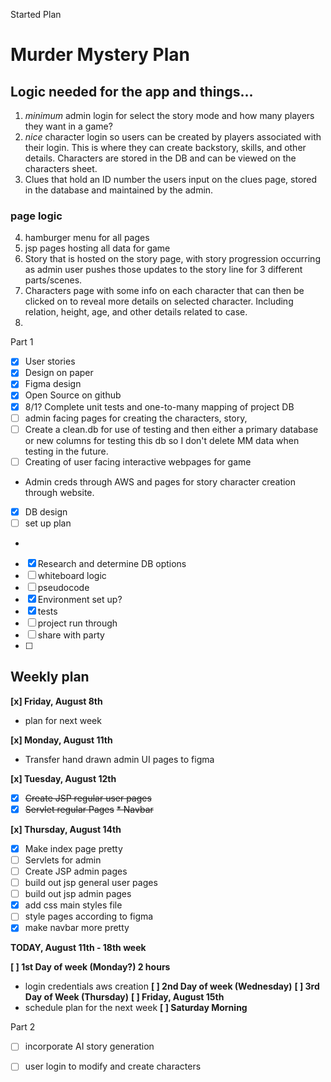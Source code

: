 Started Plan
# Murder Mystery Plan

## Logic needed for the app and things...
1. _minimum_ admin login for select the story mode and how many players they want in a game?
2. _nice_ character login so users can be created by players associated with their login. This is where they can create backstory, skills, and other details. Characters are stored in the DB and can be viewed on the characters sheet.
3. Clues that hold an ID number the users input on the clues page, stored in the database and maintained by the admin.

### page logic
4. hamburger menu for all pages 
5. jsp pages hosting all data for game
6. Story that is hosted on the story page, with story progression occurring as admin user pushes those updates to the story line for 3 different parts/scenes.
7. Characters page with some info on each character that can then be clicked on to reveal more details on selected character. Including relation, height, age, and other details related to case. 
8. 
Part 1
- [x] User stories
- [x] Design on paper
- [x] Figma design
- [x] Open Source on github
- [x] 8/1? Complete unit tests and one-to-many mapping of project DB
- [ ] admin facing pages for creating the characters, story, 
- [ ] Create a clean.db for use of testing and then either a primary database or new columns for testing this db so I don't delete MM data when testing in the future.
- [ ] Creating of user facing interactive webpages for game
- Admin creds through AWS and pages for story character creation through website.

- [x] DB design
- [ ] set up plan
- 
- [x] Research and determine DB options
- [ ] whiteboard logic 
- [ ] pseudocode
- [x] Environment set up?
- [x] tests
- [ ] project run through
- [ ] share with party 
- [ ]

## Weekly plan ## 
__[x] Friday, August 8th__
* plan for next week

__[x] Monday, August 11th__
* Transfer hand drawn admin UI pages to figma


__[x] Tuesday, August 12th__
* [x] ~~Create JSP regular user pages~~
* [x] ~~Servlet regular Pages~~
~~* Navbar~~

__[x] Thursday, August 14th__
* [x] Make index page pretty
* [ ] Servlets for admin
* [ ] Create JSP admin pages
* [ ] build out jsp general user pages
* [ ] build out jsp admin pages
* [x] add css main styles file
* [ ] style pages according to figma
* [x] make navbar more pretty

__TODAY, August 11th - 18th week__

__[ ] 1st Day of week (Monday?) 2 hours__
* login credentials aws creation
  __[ ] 2nd Day of week (Wednesday)__
__[ ] 3rd Day of Week (Thursday)__
__[ ] Friday, August 15th__
* schedule plan for the next week
__[ ] Saturday Morning__

Part 2
- [ ] incorporate AI story generation 
- [ ] user login to modify and create characters 

